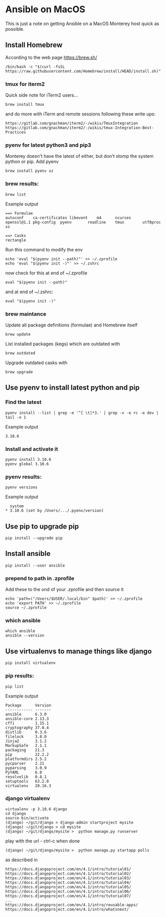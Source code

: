 # Ansible on MacOS

This is just a note on getting Ansible on a MacOS Monterey host quick as possible.

## Install Homebrew

According to the web page https://brew.sh/

    /bin/bash -c "$(curl -fsSL https://raw.githubusercontent.com/Homebrew/install/HEAD/install.sh)"

### tmux for iterm2

Quick side note for iTerm2 users...

    brew install tmux

and do more with iTerm and remote sessions following these write ups:

    https://gitlab.com/gnachman/iterm2/-/wikis/TmuxIntegration
    https://gitlab.com/gnachman/iterm2/-/wikis/tmux-Integration-Best-Practices

### pyenv for latest python3 and pip3

Monterey doesn't have the latest of either, but don't stomp the system python or pip. Add pyenv

    brew install pyenv xz

### brew results:

    brew list

Example output

    ==> Formulae
    autoconf	ca-certificates	libevent	m4		ncurses		openssl@1.1	pkg-config	pyenv		readline	tmux		utf8proc	xz
    
    ==> Casks
    rectangle

Run this command to modify the env

    echo 'eval "$(pyenv init --path)"' >> ~/.zprofile
    echo 'eval "$(pyenv init -)"' >> ~/.zshrc
    
now check for this at end of ~/.zprofile

    eval "$(pyenv init --path)"

and at end of ~/.zshrc:

    eval "$(pyenv init -)"
    
### brew maintance

Update all package definitions (formulae) and Homebrew itself

    brew update

List installed packages (kegs) which are outdated with

    brew outdated

Upgrade outdated casks with

    brew upgrade

## Use pyenv to install latest python and pip

### Find the latest

    pyenv install --list | grep -e '^[ \t]*3.' | grep -v -e rc -e dev | tail -n 1

Example output

    3.10.6

### Install and activate it

    pyenv install 3.10.6
    pyenv global 3.10.6

### pyenv results:

    pyenv versions

Example output

      system
    * 3.10.6 (set by /Users/.../.pyenv/version)
  
## Use pip to upgrade pip 

    pip install --upgrade pip
    
## Install ansible

    pip install --user ansible

### prepend to path in .zprofile

Add these to the ond of your .zprofile and then source it

    echo 'path=("/Users/$USER/.local/bin" $path)' >> ~/.zprofile
    echo 'export PATH' >> ~/.zprofile
    source ~/.zprofile

### which ansible

    which ansible
    ansible --version

## Use virtualenvs to manage things like django

    pip install virtualenv

### pip results:

    pip list

Example output

    Package      Version
    ------------ -------
    ansible      6.3.0
    ansible-core 2.13.3
    cffi         1.15.1
    cryptography 37.0.4
    distlib      0.3.6
    filelock     3.8.0
    Jinja2       3.1.2
    MarkupSafe   2.1.1
    packaging    21.3
    pip          22.2.2
    platformdirs 2.5.2
    pycparser    2.21
    pyparsing    3.0.9
    PyYAML       6.0
    resolvelib   0.8.1
    setuptools   63.2.0
    virtualenv   20.16.3


### django virtualenv

    virtualenv -p 3.10.6 django
    cd django
    source bin/activate
    (django) ~/git/django > django-admin startproject mysite
    (django) ~/git/django > cd mysite    
    (django) ~/git/django/mysite >  python manage.py runserver

play with the url - ctrl-c when done

    (django) ~/git/django/mysite >  python manage.py startapp polls

as described in

    https://docs.djangoproject.com/en/4.1/intro/tutorial01/
    https://docs.djangoproject.com/en/4.1/intro/tutorial02/
    https://docs.djangoproject.com/en/4.1/intro/tutorial03/
    https://docs.djangoproject.com/en/4.1/intro/tutorial04/
    https://docs.djangoproject.com/en/4.1/intro/tutorial05/
    https://docs.djangoproject.com/en/4.1/intro/tutorial06/
    https://docs.djangoproject.com/en/4.1/intro/tutorial07/
    ...
    https://docs.djangoproject.com/en/4.1/intro/reusable-apps/
    https://docs.djangoproject.com/en/4.1/intro/whatsnext/
